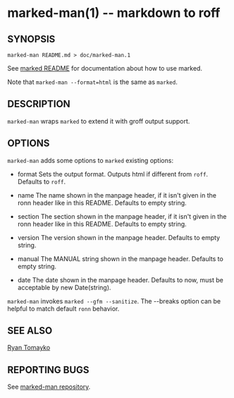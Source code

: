 marked-man(1) -- markdown to roff
=================================

SYNOPSIS
--------

```
marked-man README.md > doc/marked-man.1
```

See [marked README](https://github.com/chjj/marked) for documentation about how to use marked.

Note that `marked-man --format=html` is the same as `marked`.


DESCRIPTION
-----------

`marked-man` wraps `marked` to extend it with groff output support.


OPTIONS
-------

`marked-man` adds some options to `marked` existing options:

* format
  Sets the output format. Outputs html if different from `roff`.
  Defaults to `roff`.

* name
  The name shown in the manpage header, if it isn't given in the ronn header like in this README.
  Defaults to empty string.

* section
  The section shown in the manpage header, if it isn't given in the ronn header like in this README.
  Defaults to empty string.

* version
  The version shown in the manpage header.
  Defaults to empty string.

* manual
  The MANUAL string shown in the manpage header.
  Defaults to empty string.

* date
  The date shown in the manpage header.
  Defaults to now, must be acceptable by new Date(string).

`marked-man` invokes `marked --gfm --sanitize`.
The --breaks option can be helpful to match default `ronn` behavior.


SEE ALSO
--------

[Ryan Tomayko](https://github.com/rtomayko/ronn)


REPORTING BUGS
--------------

See [marked-man repository](https://github.com/kapouer/marked-man).
